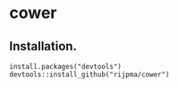# cower

## Installation.
```
install.packages("devtools")
devtools::install_github("rijpma/cower")
```